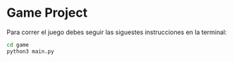 # Game Project

Para correr el juego debes seguir las siguestes instrucciones en la terminal:

```sh
cd game
python3 main.py 
```